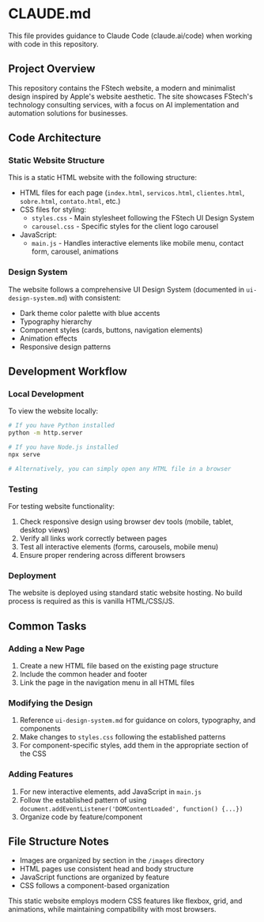 # CLAUDE.md

This file provides guidance to Claude Code (claude.ai/code) when working with code in this repository.

## Project Overview

This repository contains the FStech website, a modern and minimalist design inspired by Apple's website aesthetic. The site showcases FStech's technology consulting services, with a focus on AI implementation and automation solutions for businesses.

## Code Architecture

### Static Website Structure

This is a static HTML website with the following structure:

- HTML files for each page (`index.html`, `servicos.html`, `clientes.html`, `sobre.html`, `contato.html`, etc.)
- CSS files for styling:
  - `styles.css` - Main stylesheet following the FStech UI Design System
  - `carousel.css` - Specific styles for the client logo carousel
- JavaScript:
  - `main.js` - Handles interactive elements like mobile menu, contact form, carousel, animations

### Design System

The website follows a comprehensive UI Design System (documented in `ui-design-system.md`) with consistent:

- Dark theme color palette with blue accents
- Typography hierarchy
- Component styles (cards, buttons, navigation elements)
- Animation effects
- Responsive design patterns

## Development Workflow

### Local Development

To view the website locally:

```bash
# If you have Python installed
python -m http.server

# If you have Node.js installed
npx serve

# Alternatively, you can simply open any HTML file in a browser
```

### Testing

For testing website functionality:

1. Check responsive design using browser dev tools (mobile, tablet, desktop views)
2. Verify all links work correctly between pages
3. Test all interactive elements (forms, carousels, mobile menu)
4. Ensure proper rendering across different browsers

### Deployment

The website is deployed using standard static website hosting. No build process is required as this is vanilla HTML/CSS/JS.

## Common Tasks

### Adding a New Page

1. Create a new HTML file based on the existing page structure
2. Include the common header and footer
3. Link the page in the navigation menu in all HTML files

### Modifying the Design

1. Reference `ui-design-system.md` for guidance on colors, typography, and components
2. Make changes to `styles.css` following the established patterns
3. For component-specific styles, add them in the appropriate section of the CSS

### Adding Features

1. For new interactive elements, add JavaScript in `main.js`
2. Follow the established pattern of using `document.addEventListener('DOMContentLoaded', function() {...})`
3. Organize code by feature/component

## File Structure Notes

- Images are organized by section in the `/images` directory
- HTML pages use consistent head and body structure
- JavaScript functions are organized by feature
- CSS follows a component-based organization

This static website employs modern CSS features like flexbox, grid, and animations, while maintaining compatibility with most browsers.